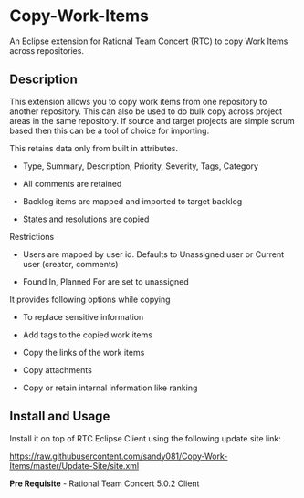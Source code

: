 # Copy-Work-Items
An Eclipse extension for Rational Team Concert (RTC) to copy Work Items across repositories.

## Description

This extension allows you to copy work items from one repository to another repository. This can also be used to do bulk copy across project areas in the same repository. If source and target projects are simple scrum based then this can be a tool of choice for importing.


This retains data only from built in attributes.

* Type, Summary, Description, Priority, Severity, Tags, Category

* All comments are retained

* Backlog items are mapped and imported to target backlog

* States and resolutions are copied

Restrictions

* Users are mapped by user id. Defaults to Unassigned user or Current user (creator, comments)

* Found In, Planned For are set to unassigned


It provides following options while copying

* To replace sensitive information

* Add tags to the copied work items

* Copy the links of the work items

* Copy attachments

* Copy or retain internal information like ranking

## Install and Usage

Install it on top of RTC Eclipse Client using the following update site link:

https://raw.githubusercontent.com/sandy081/Copy-Work-Items/master/Update-Site/site.xml

**Pre Requisite** - Rational Team Concert 5.0.2 Client
